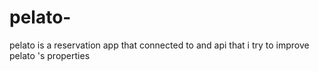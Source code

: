 # pelato-
pelato is a reservation app  that connected to and api that i try to improve pelato 's properties 

